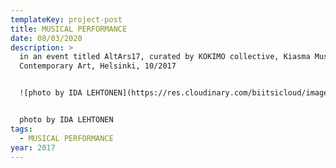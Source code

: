 ```yaml
---
templateKey: project-post
title: MUSICAL PERFORMANCE
date: 08/03/2020
description: >
  in an event titled AltArs17, curated by KOKIMO collective, Kiasma Museum of
  Contemporary Art, Helsinki, 10/2017


  ![photo by IDA LEHTONEN](https://res.cloudinary.com/biitsicloud/image/upload/v1596108035/bcloud/12.jpg)


  photo by IDA LEHTONEN
tags:
  - MUSICAL PERFORMANCE
year: 2017
---
```

